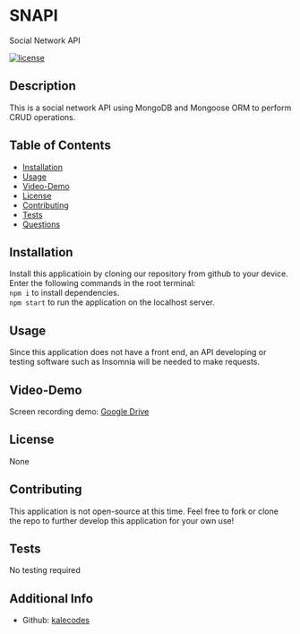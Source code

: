 # SNAPI
Social Network API

[![license](https://img.shields.io/badge/license-None-blue)](https://shields.io)

## Description
This is a social network API using MongoDB and Mongoose ORM to perform CRUD operations. 

## Table of Contents
* [Installation](#installation)
* [Usage](#usage)
* [Video-Demo](#video-demo)
* [License](#license)
* [Contributing](#contributions)
* [Tests](#tests)
* [Questions](#questions)

## Installation
Install this applicatioin by cloning our repository from github to your device. Enter the following commands in the root terminal:   
`npm i` to install dependencies.   
`npm start` to run the application on the localhost server.   

## Usage
Since this application does not have a front end, an API developing or testing software such as Insomnia will be needed to make requests. 

## Video-Demo
Screen recording demo: [Google Drive](https://drive.google.com/file/d/1LjRrhA3K9uuLHQYIcr1cr-hEgX5XFXbI/view?usp=sharing) 

## License
None

## Contributing
This application is not open-source at this time. Feel free to fork or clone the repo to further develop this application for your own use!

## Tests
No testing required

## Additional Info
* Github: [kalecodes](https://github.com/kalecodes)